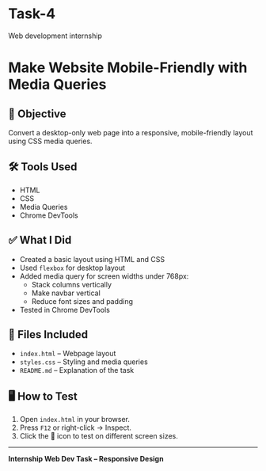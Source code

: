 # Task-4
Web development internship 
# Make Website Mobile-Friendly with Media Queries

## 📌 Objective
Convert a desktop-only web page into a responsive, mobile-friendly layout using CSS media queries.

## 🛠 Tools Used
- HTML
- CSS
- Media Queries
- Chrome DevTools

## ✅ What I Did
- Created a basic layout using HTML and CSS
- Used `flexbox` for desktop layout
- Added media query for screen widths under 768px:
  - Stack columns vertically
  - Make navbar vertical
  - Reduce font sizes and padding
- Tested in Chrome DevTools

## 🧾 Files Included
- `index.html` – Webpage layout
- `styles.css` – Styling and media queries
- `README.md` – Explanation of the task

## 🖥 How to Test
1. Open `index.html` in your browser.
2. Press `F12` or right-click → Inspect.
3. Click the 📱 icon to test on different screen sizes.

---

**Internship Web Dev Task – Responsive Design**

